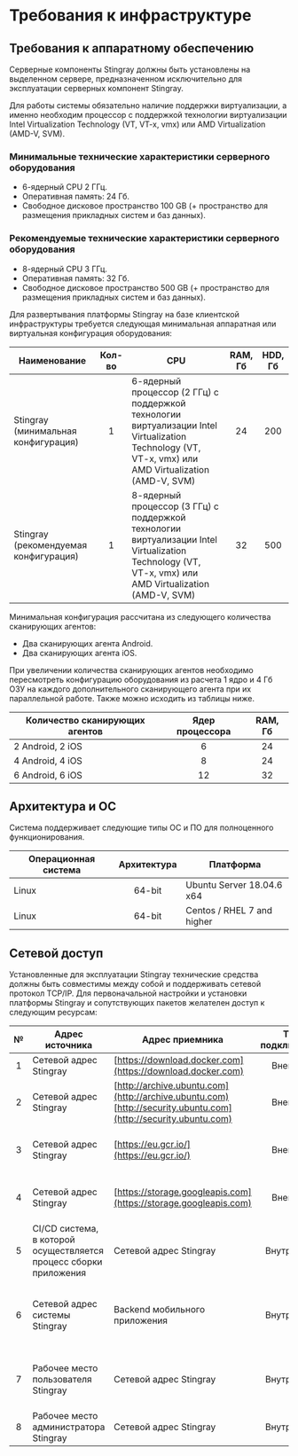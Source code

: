 # Требования к инфраструктуре

## Требования к аппаратному обеспечению

Серверные компоненты Stingray должны быть установлены на выделенном сервере, предназначенном исключительно для эксплуатации серверных компонент Stingray.

Для работы системы обязательно наличие поддержки виртуализации, а именно необходим процессор с поддержкой технологии виртуализации Intel Virtualization Technology (VT, VT-x, vmx) или AMD Virtualization (AMD-V, SVM).

### Минимальные технические характеристики серверного оборудования

* 6-ядерный CPU 2 ГГц. 
* Оперативная память: 24 Гб. 
* Свободное дисковое пространство 100 GB (+ пространство для размещения прикладных систем и баз данных).

### Рекомендуемые технические характеристики серверного оборудования

* 8-ядерный CPU 3 ГГц. 
* Оперативная память: 32 Гб. 
* Свободное дисковое пространство 500 GB (+ пространство для размещения прикладных систем и баз данных).

Для развертывания платформы Stingray на базе клиентской инфраструктуры требуется следующая минимальная аппаратная или виртуальная конфигурация оборудования:

Наименование|Кол-во|CPU|RAM, Гб|HDD, Гб
-|:-:|-|:-:|:-:
Stingray (минимальная конфигурация)|1|6-ядерный процессор (2 ГГц) с поддержкой технологии виртуализации Intel Virtualization Technology (VT, VT-x, vmx) или AMD Virtualization (AMD-V, SVM)|24|200
Stingray (рекомендуемая конфигурация)|1|8-ядерный процессор (3 ГГц) с поддержкой технологии виртуализации Intel Virtualization Technology (VT, VT-x, vmx) или AMD Virtualization (AMD-V, SVM)|32|500

Минимальная конфигурация рассчитана из следующего количества сканирующих агентов:

* Два сканирующих агента Android.
* Два сканирующих агента iOS.

При увеличении количества сканирующих агентов необходимо пересмотреть конфигурацию оборудования из расчета 1 ядро и 4 Гб ОЗУ на каждого дополнительного сканирующего агента при их параллельной работе. Также можно исходить из таблицы ниже.

Количество сканирующих агентов|Ядер процессора|RAM, Гб
-|:-:|:-:
2 Android, 2 iOS|6|24
4 Android, 4 iOS|8|24
6 Android, 6 iOS|12|32

## Архитектура и ОС

Система поддерживает следующие типы ОС и ПО для полноценного функционирования.

Операционная система|Архитектура|Платформа
-|:-:|-
Linux|64-bit|Ubuntu Server 18.04.6 x64
Linux|64-bit|Centos / RHEL 7 and higher

## Сетевой доступ

Установленные для эксплуатации Stingray технические средства должны быть совместимы между собой и поддерживать сетевой протокол TCP/IP. Для первоначальной настройки и установки платформы Stingray и сопутствующих пакетов желателен доступ к следующим ресурсам:

№|Адрес источника|Адрес приемника|Тип подключения|Порты|Назначение
:-:|-|-|:-:|:-:|-
1|Сетевой адрес Stingray|[https://download.docker.com](https://download.docker.com)|Внешний|80, 443|Установка docker
2|Сетевой адрес Stingray|[http://archive.ubuntu.com](http://archive.ubuntu.com)<br>[http://security.ubuntu.com](http://security.ubuntu.com)|Внешний|80, 443|Установка сопутствующих пакетов
3|Сетевой адрес Stingray|[https://eu.gcr.io/](https://eu.gcr.io/)|Внешний|80, 443|Авторизация в хранилище docker и загрузка docker-образов
4|Сетевой адрес Stingray|[https://storage.googleapis.com](https://storage.googleapis.com)|Внешний|80, 443|Авторизация в хранилище docker и загрузка docker-образов
5|CI/CD система, в которой осуществляется процесс сборки приложения|Сетевой адрес Stingray|Внутренний|80, 443|Загрузка артефакта сборки (мобильного приложения) для анализа в Stingray
6|Сетевой адрес системы Stingray|Backend мобильного приложения|Внутренний|80, 443|Сетевая доступность backend для корректной работы мобильного приложения
7|Рабочее место пользователя Stingray|Сетевой адрес Stingray|Внутренний|80, 443|Работа пользователей с графическим интерфейсом системы
8|Рабочее место администратора Stingray|Сетевой адрес Stingray|Внутренний|80, 443, 22|Администрирование системы Stingray